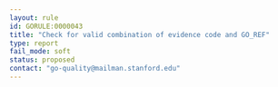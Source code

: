 ```yaml
---
layout: rule
id: GORULE:0000043
title: "Check for valid combination of evidence code and GO_REF"
type: report
fail_mode: soft
status: proposed
contact: "go-quality@mailman.stanford.edu"
---
```


